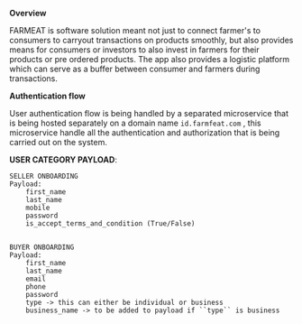 **Overview**

FARMEAT is software solution meant not just to connect farmer's to consumers to carryout transactions on products smoothly, but also provides means for consumers or investors to also invest in farmers for their products or pre ordered products. The app also provides a logistic platform which can serve as a buffer between consumer and farmers during transactions.

**Authentication flow**

User authentication flow is being handled by a separated microservice that is being hosted separately on a domain name ``id.farmfeat.com`` , this microservice handle all the authentication and authorization that is being carried out on the system.



**USER CATEGORY PAYLOAD**:

    SELLER ONBOARDING 
    Payload:
        first_name
        last_name
        mobile
        password
        is_accept_terms_and_condition (True/False)
        

    BUYER ONBOARDING
    Payload:
        first_name
        last_name
        email
        phone
        password
        type -> this can either be individual or business
        business_name -> to be added to payload if ``type`` is business



